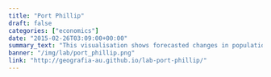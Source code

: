 ```yaml
---
title: "Port Phillip"
draft: false
categories: ["economics"]
date: "2015-02-26T03:09:00+00:00"
summary_text: "This visualisation shows forecasted changes in population for the City of Port Phillip at the statistical area 1 (SA1) level."
banner: "/img/lab/port_phillip.png"
link: "http://geografia-au.github.io/lab-port-phillip/"
---
```

